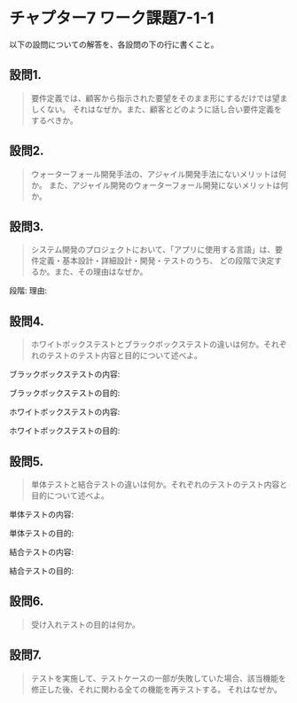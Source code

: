 # チャプター7 ワーク課題7-1-1
以下の設問についての解答を、各設問の下の行に書くこと。

## 設問1.
> 要件定義では、顧客から指示された要望をそのまま形にするだけでは望ましくない。
> それはなぜか。また、顧客とどのように話し合い要件定義をするべきか。



## 設問2.
> ウォーターフォール開発手法の、アジャイル開発手法にないメリットは何か。
> また、アジャイル開発のウォーターフォール開発にないメリットは何か。



## 設問3.
> システム開発のプロジェクトにおいて、「アプリに使用する言語」は、要件定義・基本設計・詳細設計・開発・テストのうち、
> どの段階で決定するか。また、その理由はなぜか。

段階:
理由:


## 設問4.
> ホワイトボックステストとブラックボックステストの違いは何か。それぞれのテストのテスト内容と目的について述べよ。

ブラックボックステストの内容:


ブラックボックステストの目的:


ホワイトボックステストの内容:


ホワイトボックステストの目的:


## 設問5.
> 単体テストと結合テストの違いは何か。それぞれのテストのテスト内容と目的について述べよ。

単体テストの内容:


単体テストの目的:


結合テストの内容:


結合テストの目的:


## 設問6.
> 受け入れテストの目的は何か。


## 設問7.
> テストを実施して、テストケースの一部が失敗していた場合、該当機能を修正した後、それに関わる全ての機能を再テストする。
> それはなぜか。